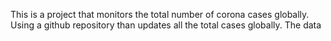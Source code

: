 This is a project that monitors the total number of corona cases globally.
Using a github repository than updates all the total cases globally.
The data
